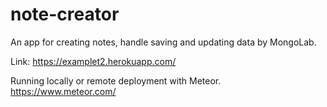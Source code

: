# note-creator

An app for creating notes, handle saving and updating data by MongoLab.

Link: https://examplet2.herokuapp.com/

Running locally or remote deployment with Meteor. 
https://www.meteor.com/
